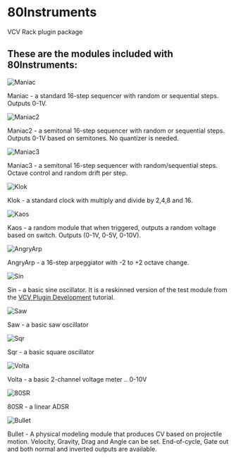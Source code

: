# 80Instruments
VCV Rack plugin package

## These are the modules included with 80Instruments:
![Maniac](https://github.com/AydeeEighty/80Instruments/blob/master/images/maniac.png?raw=true)

Maniac - a standard 16-step sequencer with random or sequential steps.  Outputs 0-1V.

![Maniac2](https://github.com/AydeeEighty/80Instruments/blob/master/images/maniac2.png?raw=true)

Maniac2 - a semitonal 16-step sequencer with random or sequential steps. Outputs 0-1V based on semitones.  No quantizer is needed.

![Maniac3](https://github.com/AydeeEighty/80Instruments/blob/master/images/maniac3.png?raw=true)

Maniac3 - a semitonal 16-step sequencer with random/sequential steps.  Octave control and random drift per step.

![Klok](https://github.com/AydeeEighty/80Instruments/blob/master/images/klok.png?raw=true)

Klok - a standard clock with multiply and divide by 2,4,8 and 16.

![Kaos](https://github.com/AydeeEighty/80Instruments/blob/master/images/kaos.png?raw=true)

Kaos - a random module that when triggered, outputs a random voltage based on switch. Outputs (0-1V, 0-5V, 0-10V).

![AngryArp](https://github.com/AydeeEighty/80Instruments/blob/master/images/angryarp.png?raw=true)

AngryArp - a 16-step arpeggiator with -2 to +2 octave change.

![Sin](https://github.com/AydeeEighty/80Instruments/blob/master/images/sin.png?raw=true)

Sin - a basic sine oscillator.  It is a reskinned version of the test module from the [VCV Plugin Development](https://vcvrack.com/manual/PluginDevelopmentTutorial) tutorial.

![Saw](https://github.com/AydeeEighty/80Instruments/blob/master/images/saw.png?raw=true)

Saw - a basic saw oscillator

![Sqr](https://github.com/AydeeEighty/80Instruments/blob/master/images/sqr.png?raw=true)

Sqr - a basic square oscillator

![Volta](https://github.com/AydeeEighty/80Instruments/blob/master/images/volta.png?raw=true)

Volta - a basic 2-channel voltage meter .. 0-10V

![80SR](https://github.com/AydeeEighty/80Instruments/blob/master/images/80sr.png?raw=true)

80SR - a linear ADSR

![Bullet](https://github.com/AydeeEighty/80Instruments/blob/master/images/bullet.png?raw=true)

Bullet - A physical modeling module that produces CV based on projectile motion.  Velocity, Gravity, Drag and Angle can be set. End-of-cycle, Gate out and both normal and inverted outputs are available.



